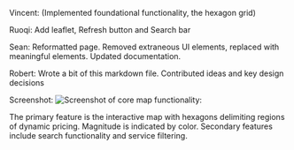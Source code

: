 Vincent: (Implemented foundational functionality, the hexagon grid)

Ruoqi: Add leaflet, Refresh button and Search bar

Sean: Reformatted page. Removed extraneous UI elements, replaced with meaningful elements. Updated documentation.

Robert: Wrote a bit of this markdown file. Contributed ideas and key design decisions

Screenshot:
![Screenshot of core map functionality:](http://i.imgur.com/RH8baya.png)

The primary feature is the interactive map with hexagons delimiting regions of dynamic pricing. Magnitude is indicated by color.
Secondary features include search functionality and service filtering.
